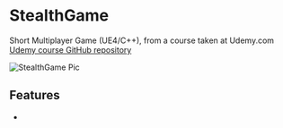 # StealthGame
Short Multiplayer Game (UE4/C++), from a course taken at Udemy.com [Udemy course GitHub repository](https://github.com/tomlooman/StealthGameUdemy)

![StealthGame Pic](https://berkbid.github.io/Images/StealthGame.png)

## Features
- 
